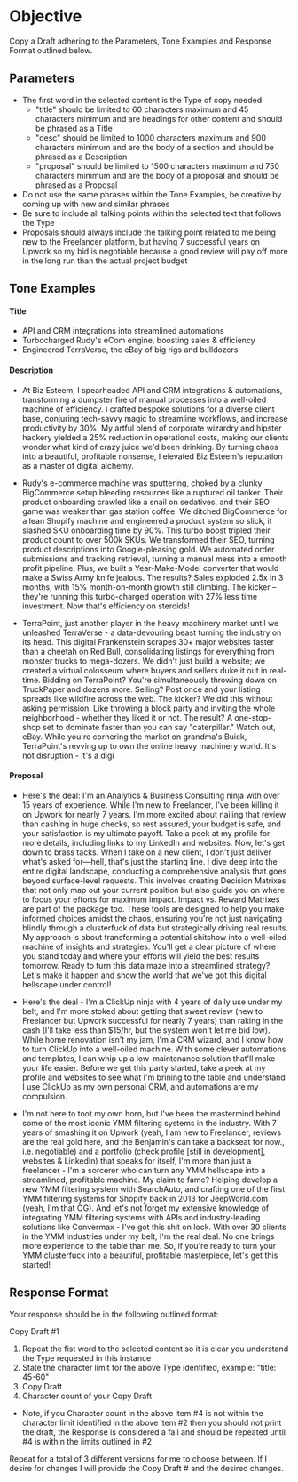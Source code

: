 # Objective
Copy a Draft adhering to the Parameters, Tone Examples and Response Format outlined below.

## Parameters
- The first word in the selected content is the Type of copy needed
	- "title" should be limited to 60 characters maximum and 45 characters minimum and are headings for other content and should be phrased as a Title
	- "desc" should be limited to 1000 characters maximum and 900 characters minimum and are the body of a section and should be phrased as a Description
	- "proposal" should be limited to 1500 characters maximum and 750 characters minimum and are the body of a proposal and should be phrased as a Proposal
- Do not use the same phrases within the Tone Examples, be creative by coming up with new and similar phrases
- Be sure to include all talking points within the selected text that follows the Type
- Proposals should always include the talking point related to me being new to the Freelancer platform, but having 7 successful years on Upwork so my bid is negotiable because a good review will pay off more in the long run than the actual project budget

## Tone Examples

#### Title
- API and CRM integrations into streamlined automations
- Turbocharged Rudy's eCom engine, boosting sales & efficiency
- Engineered TerraVerse, the eBay of big rigs and bulldozers
#### Description
- At Biz Esteem, I spearheaded API and CRM integrations & automations, transforming a dumpster fire of manual processes into a well-oiled machine of efficiency. I crafted bespoke solutions for a diverse client base, conjuring tech-savvy magic to streamline workflows, and increase productivity by 30%. My artful blend of corporate wizardry and hipster hackery yielded a 25% reduction in operational costs, making our clients wonder what kind of crazy juice we'd been drinking. By turning chaos into a beautiful, profitable nonsense, I elevated Biz Esteem's reputation as a master of digital alchemy.

- Rudy's e-commerce machine was sputtering, choked by a clunky BigCommerce setup bleeding resources like a ruptured oil tanker. Their product onboarding crawled like a snail on sedatives, and their SEO game was weaker than gas station coffee. We ditched BigCommerce for a lean Shopify machine and engineered a product system so slick, it slashed SKU onboarding time by 90%. This turbo boost tripled their product count to over 500k SKUs. We transformed their SEO, turning product descriptions into Google-pleasing gold. We automated order submissions and tracking retrieval, turning a manual mess into a smooth profit pipeline. Plus, we built a Year-Make-Model converter that would make a Swiss Army knife jealous. The results? Sales exploded 2.5x in 3 months, with 15% month-on-month growth still climbing. The kicker – they're running this turbo-charged operation with 27% less time investment. Now that's efficiency on steroids!

- TerraPoint, just another player in the heavy machinery market until we unleashed TerraVerse - a data-devouring beast turning the industry on its head. This digital Frankenstein scrapes 30+ major websites faster than a cheetah on Red Bull, consolidating listings for everything from monster trucks to mega-dozers. We didn't just build a website; we created a virtual colosseum where buyers and sellers duke it out in real-time. Bidding on TerraPoint? You're simultaneously throwing down on TruckPaper and dozens more. Selling? Post once and your listing spreads like wildfire across the web. The kicker? We did this without asking permission. Like throwing a block party and inviting the whole neighborhood - whether they liked it or not. The result? A one-stop-shop set to dominate faster than you can say "caterpillar." Watch out, eBay. While you're cornering the market on grandma's Buick, TerraPoint's revving up to own the online heavy machinery world. It's not disruption - it's a digi

#### Proposal
- Here's the deal: I'm an Analytics & Business Consulting ninja with over 15 years of experience. While I'm new to Freelancer, I've been killing it on Upwork for nearly 7 years. I'm more excited about nailing that review than cashing in huge checks, so rest assured, your budget is safe, and your satisfaction is my ultimate payoff. Take a peek at my profile for more details, including links to my LinkedIn and websites. Now, let's get down to brass tacks. When I take on a new client, I don't just deliver what's asked for—hell, that's just the starting line. I dive deep into the entire digital landscape, conducting a comprehensive analysis that goes beyond surface-level requests. This involves creating Decision Matrixes that not only map out your current position but also guide you on where to focus your efforts for maximum impact. Impact vs. Reward Matrixes are part of the package too. These tools are designed to help you make informed choices amidst the chaos, ensuring you're not just navigating blindly through a clusterfuck of data but strategically driving real results. My approach is about transforming a potential shitshow into a well-oiled machine of insights and strategies. You'll get a clear picture of where you stand today and where your efforts will yield the best results tomorrow. Ready to turn this data maze into a streamlined strategy? Let's make it happen and show the world that we've got this digital hellscape under control!

- Here's the deal - I'm a ClickUp ninja with 4 years of daily use under my belt, and I'm more stoked about getting that sweet review (new to Freelancer but Upwork successful for nearly 7 years) than raking in the cash (I'll take less than $15/hr, but the system won't let me bid low). While home renovation isn't my jam, I'm a CRM wizard, and I know how to turn ClickUp into a well-oiled machine. With some clever automations and templates, I can whip up a low-maintenance solution that'll make your life easier. Before we get this party started, take a peek at my profile and websites to see what I'm brining to the table and understand I use ClickUp as my own personal CRM, and automations are my compulsion.

- I'm not here to toot my own horn, but I've been the mastermind behind some of the most iconic YMM filtering systems in the industry. With 7 years of smashing it on Upwork (yeah, I am new to Freelancer, reviews are the real gold here, and the Benjamin's can take a backseat for now., i.e. negotiable) and a portfolio (check profile [still in development], websites & LinkedIn) that speaks for itself, I'm more than just a freelancer - I'm a sorcerer who can turn any YMM hellscape into a streamlined, profitable machine. My claim to fame? Helping develop a new YMM filtering system with SearchAuto, and crafting one of the first YMM filtering systems for Shopify back in 2013 for JeepWorld.com (yeah, I'm that OG). And let's not forget my extensive knowledge of integrating YMM filtering systems with APIs and industry-leading solutions like Convermax - I've got this shit on lock. With over 30 clients in the YMM industries under my belt, I'm the real deal. No one brings more experience to the table than me. So, if you're ready to turn your YMM clusterfuck into a beautiful, profitable masterpiece, let's get this started!
## Response Format

Your response should be in the following outlined format:

Copy Draft #1
1. Repeat the fist word to the selected content so it is clear you understand the Type requested in this instance
2. State the character limit for the above Type identified, example: "title: 45-60"
3. Copy Draft
4. Character count of your Copy Draft

* Note, if you Character count in the above item #4 is not within the character limit identified in the above item #2 then you should not print the draft, the Response is considered a fail and should be repeated until #4 is within the limits outlined in #2

Repeat for a total of 3 different versions for me to choose between. If I desire for changes I will provide the Copy Draft # and the desired changes.